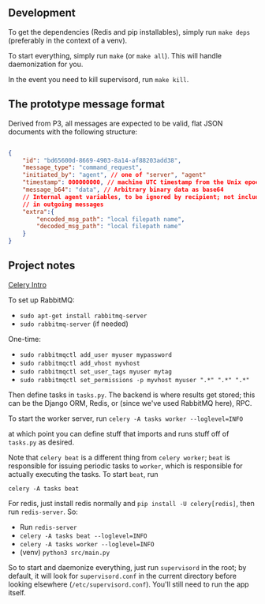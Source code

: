 ## Development
To get the dependencies (Redis and pip installables), simply run `make deps` (preferably in the context of a venv).

To start everything, simply run `make` (or `make all`). This will handle daemonization for you.

In the event you need to kill supervisord, run `make kill`.

## The prototype message format
Derived from P3, all messages are expected to be valid, flat JSON documents with the following structure:
```json

{
	"id": "bd65600d-8669-4903-8a14-af88203add38",
	"message_type": "command_request",
	"initiated_by": "agent", // one of "server", "agent"
	"timestamp": 000000000, // machine UTC timestamp from the Unix epoch
	"message_b64": "data", // Arbitrary binary data as base64
	// Internal agent variables, to be ignored by recipient; not included
	// in outgoing messages
	"extra":{
		"encoded_msg_path": "local filepath name",
		"decoded_msg_path": "local filepath name"		
	}
}
```

## Project notes
[Celery Intro](https://docs.celeryq.dev/en/stable/getting-started/first-steps-with-celery.html#first-steps)

To set up RabbitMQ:
 - `sudo apt-get install rabbitmq-server`
 - `sudo rabbitmq-server` (if needed)

One-time:
- `sudo rabbitmqctl add_user myuser mypassword`
- `sudo rabbitmqctl add_vhost myvhost`
- `sudo rabbitmqctl set_user_tags myuser mytag`
- `sudo rabbitmqctl set_permissions -p myvhost myuser ".*" ".*" ".*"`

Then define tasks in `tasks.py`. The backend is where results get stored; this can be the Django ORM, Redis, or (since we've used RabbitMQ here), RPC.

To start the worker server, run
`celery -A tasks worker --loglevel=INFO`

at which point you can define stuff that imports and runs stuff off of `tasks.py` as desired.

Note that `celery beat` is a different thing from `celery worker`; `beat` is responsible for issuing periodic tasks to `worker`, which is responsible for actually executing the tasks. To start `beat`, run

`celery -A tasks beat`


For redis, just install redis normally and `pip install -U celery[redis]`, then run `redis-server`. So:
- Run `redis-server`
- `celery -A tasks beat --loglevel=INFO`
- `celery -A tasks worker --loglevel=INFO`
- (venv) `python3 src/main.py`


So to start and daemonize everything, just run `supervisord` in the root; by default, it will look for `supervisord.conf` in the current directory before looking elsewhere (`/etc/supervisord.conf`). You'll still need to run the app itself.
